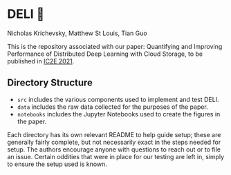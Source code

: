 # DELI 🥪

Nicholas Krichevsky, Matthew St Louis, Tian Guo

This is the repository associated with our paper: Quantifying and Improving Performance of Distributed Deep Learning with Cloud Storage, to be published in [IC2E 2021](https://conferences.computer.org/IC2E/2021/).

## Directory Structure

- `src` includes the various components used to implement and test DELI.
- `data` includes the raw data collected for the purposes of the paper.
- `notebooks` includes the Jupyter Notebooks used to create the figures in the paper.

Each directory has its own relevant README to help guide setup; these are generally fairly complete, but not necessarily exact in the steps needed for setup. The authors encourage anyone with questions to reach out or to file an issue. Certain oddities that were in place for our testing are left in, simply to ensure the setup used is known.
